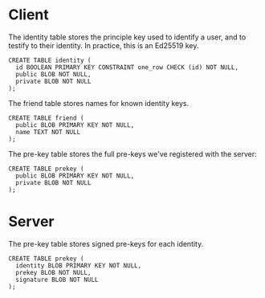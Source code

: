 # Client

The identity table stores the principle key used to identify a user,
and to testify to their identity. In practice, this is an Ed25519 key.

```
CREATE TABLE identity (
  id BOOLEAN PRIMARY KEY CONSTRAINT one_row CHECK (id) NOT NULL,
  public BLOB NOT NULL,
  private BLOB NOT NULL
);
```

The friend table stores names for known identity keys.

```
CREATE TABLE friend (
  public BLOB PRIMARY KEY NOT NULL,
  name TEXT NOT NULL
);
```

The pre-key table stores the full pre-keys we've registered with the server:

```
CREATE TABLE prekey (
  public BLOB PRIMARY KEY NOT NULL,
  private BLOB NOT NULL
);
```

# Server

The pre-key table stores signed pre-keys for each identity.

```
CREATE TABLE prekey (
  identity BLOB PRIMARY KEY NOT NULL,
  prekey BLOB NOT NULL,
  signature BLOB NOT NULL
);
```
